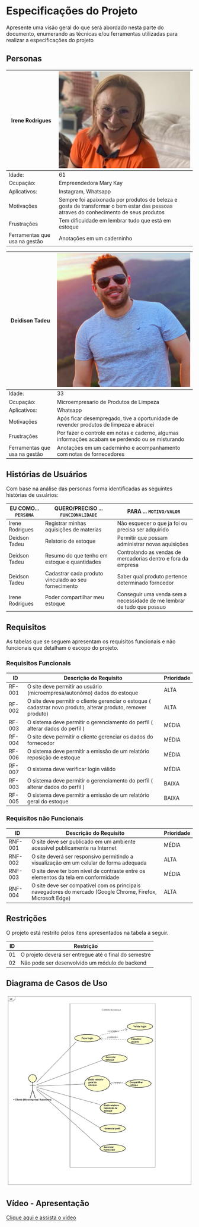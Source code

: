 # Especificações do Projeto

Apresente uma visão geral do que será abordado nesta parte do documento, enumerando as técnicas e/ou ferramentas utilizadas para realizar a especificações do projeto

## Personas

|Irene Rodrigues| ![Persona 1](img/Personas/Persona1.jpg) |
|-----------------------|-|
|Idade:|61|
|Ocupação:| Empreendedora Mary Kay |
|Aplicativos:| Instagram, Whatsapp|
|Motivações | Sempre foi apaixonada por produtos de beleza e gosta de transformar o bem estar das pessoas atraves do conhecimento de seus produtos|
|Frustrações | Tem dificuldade em lembrar tudo que está em estoque |
|Ferramentas que usa na gestão | Anotações em um caderninho |

|Deidison Tadeu| ![Persona 2](img/Personas/Persona2.jpeg) |
|-----------------------|-|
|Idade:|33|
|Ocupação:| Microempresario de Produtos de Limpeza |
|Aplicativos:| Whatsapp |
|Motivações | Após ficar desempregado, tive a oportunidade de revender produtos de limpeza e abracei|
|Frustrações | Por fazer o controle em notas e caderno, algumas informações acabam se perdendo ou se misturando|
|Ferramentas que usa na gestão | Anotações em um caderninho e acompanhamento com notas de fornecedores|

## Histórias de Usuários

Com base na análise das personas forma identificadas as seguintes histórias de usuários:

|EU COMO... `PERSONA`| QUERO/PRECISO ... `FUNCIONALIDADE` |PARA ... `MOTIVO/VALOR` |
|--------------------|------------------------------------|----------------------------------------|
|Irene Rodrigues | Registrar minhas aquisições de materias | Não esquecer o que ja foi ou precisa ser adquirido |
|Deidson Tadeu | Relatorio de estoque | Permitir que possam administrar novas aquisições |
|Deidson Tadeu |Resumo do que tenho em estoque e quantidades|Controlando as vendas de mercadorias dentro e fora da empresa|
|Deidson Tadeu | Cadastrar cada produto vinculado ao seu fornecimento|Saber qual produto pertence determinado forncedor|
|Irene Rodrigues | Poder compartilhar meu estoque | Conseguir uma venda sem a necessidade de me lembrar de tudo que possuo |


## Requisitos

As tabelas que se seguem apresentam os requisitos funcionais e não funcionais que detalham o escopo do projeto.

### Requisitos Funcionais

|ID    | Descrição do Requisito  | Prioridade |
|------|-----------------------------------------|----|
|RF-001| O site deve permitir ao usuário (microempresa/autonômo) dados do estoque | ALTA | 
|RF-002| O site deve permitir o cliente gerenciar o estoque ( cadastrar novo produto, alterar produto, remover produto)  | ALTA |
|RF-003| O sistema deve permitir o gerenciamento do perfil ( alterar dados do perfil )  | MÉDIA |
|RF-004| O site deve permitir o cliente gerenciar os dados do fornecedor  | MÉDIA |
|RF-006| O sistema deve permitir a emissão de um relatório reposição de estoque  | MÉDIA |
|RF-007| O sistema deve verificar login válido  | MÉDIA |
|RF-003| O sistema deve permitir o gerenciamento do perfil ( alterar dados do perfil ) | BAIXA |
|RF-005| O sistema deve permitir a emissão de um relatório geral do estoque | BAIXA |


### Requisitos não Funcionais

|ID     | Descrição do Requisito  |Prioridade |
|-------|-------------------------|----|
|RNF-001| O site deve ser publicado em um ambiente acessível publicamente na Internet | MÉDIA | 
|RNF-002| O site deverá ser responsivo permitindo a visualização em um celular de forma adequada |  ALTA |
|RNF-003| O site deve ter bom nível de contraste entre os elementos da tela em conformidade  |  MÉDIA | 
|RNF-004| O site deve ser compatível com os principais navegadores do mercado (Google Chrome, Firefox, Microsoft Edge) |  ALTA | 


## Restrições

O projeto está restrito pelos itens apresentados na tabela a seguir.

|ID| Restrição                                             |
|--|-------------------------------------------------------|
|01| O projeto deverá ser entregue até o final do semestre |
|02| Não pode ser desenvolvido um módulo de backend        |


## Diagrama de Casos de Uso

![Imagem Diagrama Caso de Uso](img/DiagramaCasoUso.jpeg)


## Vídeo - Apresentação

[Clique aqui e assista o vídeo](https://youtu.be/bnuPUccGhoY.jpg)
